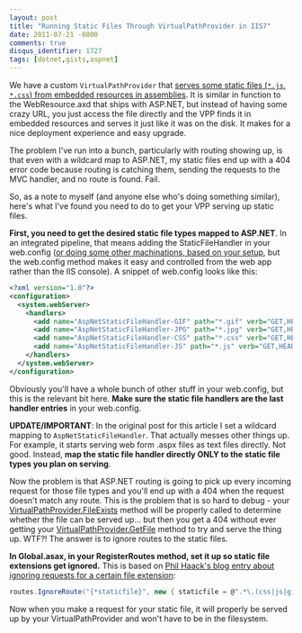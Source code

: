 ```yaml
---
layout: post
title: "Running Static Files Through VirtualPathProvider in IIS7"
date: 2011-07-21 -0800
comments: true
disqus_identifier: 1727
tags: [dotnet,gists,aspnet]
---
```

We have a custom `VirtualPathProvider` that [serves some static files (`*.js`, `*.css`) from embedded resources in assemblies](/archive/2007/07/13/embeddedresourcepathprovider-binary-only-asp.net-2.0.aspx). It is similar in function to the WebResource.axd that ships with ASP.NET, but instead of having some crazy URL, you just access the file directly and the VPP finds it in embedded resources and serves it just like it was on the disk. It makes for a nice deployment experience and easy upgrade.

The problem I've run into a bunch, particularly with routing showing up, is that even with a wildcard map to ASP.NET, my static files end up with a 404 error code because routing is catching them, sending the requests to the MVC handler, and no route is found. Fail.

So, as a note to myself (and anyone else who's doing something similar), here's what I've found you need to do to get your VPP serving up static files.

**First, you need to get the desired static file types mapped to ASP.NET**. In an integrated pipeline, that means adding the StaticFileHandler in your web.config ([or doing some other machinations, based on your setup](http://learn.iis.net/page.aspx/508/wildcard-script-mapping-and-iis-7-integrated-pipeline/), but the web.config method makes it easy and controlled from the web app rather than the IIS console). A snippet of web.config looks like this:

```xml
<?xml version="1.0"?>
<configuration>
  <system.webServer>
    <handlers>
      <add name="AspNetStaticFileHandler-GIF" path="*.gif" verb="GET,HEAD" type="System.Web.StaticFileHandler"/>
      <add name="AspNetStaticFileHandler-JPG" path="*.jpg" verb="GET,HEAD" type="System.Web.StaticFileHandler"/>
      <add name="AspNetStaticFileHandler-CSS" path="*.css" verb="GET,HEAD" type="System.Web.StaticFileHandler"/>
      <add name="AspNetStaticFileHandler-JS" path="*.js" verb="GET,HEAD" type="System.Web.StaticFileHandler"/>
    </handlers>
  </system.webServer>
</configuration>
```

Obviously you'll have a whole bunch of other stuff in your web.config, but this is the relevant bit here. **Make sure the static file handlers are the last handler entries** in your web.config.

**UPDATE/IMPORTANT**: In the original post for this article I set a wildcard mapping to `AspNetStaticFileHandler`. That actually messes other things up. For example, it starts serving web form .aspx files as text files directly. Not good. Instead, **map the static file handler directly ONLY to the static file types you plan on serving**.

Now the problem is that ASP.NET routing is going to pick up every incoming request for those file types and you'll end up with a 404 when the request doesn't match any route. This is the problem that is so hard to debug - your [VirtualPathProvider.FileExists](http://msdn.microsoft.com/en-us/library/system.web.hosting.virtualpathprovider.fileexists.aspx) method will be properly called to determine whether the file can be served up... but then you get a 404 without ever getting your [VirtualPathProvider.GetFile](http://msdn.microsoft.com/en-us/library/system.web.hosting.virtualpathprovider.getfile.aspx) method to try and serve the thing up. WTF?! The answer is to ignore routes to the static files.

**In Global.asax, in your RegisterRoutes method, set it up so static file extensions get ignored.** This is based on [Phil Haack's blog entry about ignoring requests for a certain file extension](http://haacked.com/archive/2008/07/14/make-routing-ignore-requests-for-a-file-extension.aspx):

```csharp
routes.IgnoreRoute("{*staticfile}", new { staticfile = @".*\.(css|js|gif|jpg)(/.*)?" });
```

Now when you make a request for your static file, it will properly be
served up by your VirtualPathProvider and won't have to be in the
filesystem.

